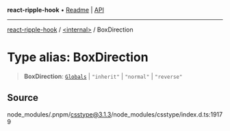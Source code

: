 **react-ripple-hook** • [Readme](../../README.md) \| [API](../../globals.md)

***

[react-ripple-hook](../../README.md) / [\<internal\>](../README.md) / BoxDirection

# Type alias: BoxDirection

> **BoxDirection**: [`Globals`](Globals.md) \| `"inherit"` \| `"normal"` \| `"reverse"`

## Source

node\_modules/.pnpm/csstype@3.1.3/node\_modules/csstype/index.d.ts:19179
